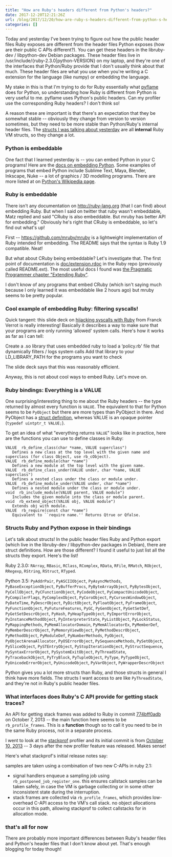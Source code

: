 ```yaml
---
title: "How are Ruby's headers different from Python's headers?"
date: 2017-12-20T12:21:26Z
url: /blog/2017/12/20/how-are-ruby-s-headers-different-from-python-s-headers-/
categories: []
---
```


Today and yesterday I've been trying to figure out how the public header files Ruby exposes are
different from the header files Python exposes (how are their public C APIs different?). You can get
these headers in the libruby-dev / libpython-dev Debian packages. These header files live in
/usr/include/{ruby-2.3.0|python-VERSION} on my laptop, and they're one of the interfaces that
Python/Ruby provide that I don't usually think about that much. These header files are what you use
when you're writing a C extension for the language (like numpy) or embedding the language.

My stake in this is that I'm trying to do for Ruby essentially what [pyflame](https://github.com/uber/pyflame) does for Python, so understanding how Ruby is different from Python is very useful to me. pyflame uses Python's public headers. Can my profiler use the corresponding Ruby headers? I don't think so!

A reason these are important is that there's an expectation that they be somewhat stable -- obviously they change from version to version sometimes, but they need to be more stable than Python/Ruby's internal header files. The [structs I was talking about yesterday](https://jvns.ca/blog/2017/12/19/how-much-does-the-ruby-abi-change-/) are all **internal** Ruby VM structs, so they change a lot. 

### Python is embeddable

One fact that I learned yesterday is -- you can embed Python in your C programs! Here are the [docs on embedding Python](https://docs.python.org/2/extending/embedding.html). Some examples of programs that embed Python include Sublime Text, Maya, Blender, Inkscape, Nuke -- a lot of graphics / 3D modelling programs. There are more listed at on [Python's Wikipedia page](https://en.wikipedia.org/wiki/Python_(programming_language)#Uses). 

### Ruby is embeddable

There isn't any documentation on http://ruby-lang.org  (that I can find) about embedding Ruby. But when I said on twitter that ruby wasn't embeddable, Matz replied and said "CRuby is also embeddable. But mruby has better API for embedding." Obviously he's right that CRuby is embeddable, so let's find out what's up!

First -- https://github.com/mruby/mruby is a lightweight implementation of Ruby intended for embedding. The README says that the syntax is Ruby 1.9 compatible. Neat!

But what about CRuby being embeddable? Let's investigate that. The first point of documentation is [doc/extension.rdoc](https://github.com/ruby/ruby/blob/098c8d5491add1475dbf7fb8889bd53f47d5c8ca/doc/extension.rdoc) in the Ruby repo (previously called README.ext). The most useful docs I found was [the Pragmatic Programmer chapter "Extending Ruby"](http://ruby-doc.com/docs/ProgrammingRuby/html/ext_ruby.html). 

I don't know of any programs that embed CRuby (which isn't saying much because I only learned it was
embeddable like 2 hours ago) but mruby seems to be pretty popular.

### Cool example of embedding Ruby: filtering syscalls!

Quick tangent: this slide deck on [hijacking syscalls with Ruby](https://speakerdeck.com/franckverrot/rubykaigi-2016-hijacking-syscalls-with-ruby) from Franck Verrot is really interesting! Basically it describes a way to make sure that your programs are only running ‘allowed' system calls. Here's how it works as far as I can tell:

Create a .so library that uses embedded ruby to load a ‘policy.rb' file that dynamically filters / logs system calls
Add that library to your LD_LIBRARY_PATH for the programs you want to check

The slide deck says that this was reasonably efficient. 

Anyway, this is not about cool ways to embed Ruby. Let's move on.

### Ruby bindings: Everything is a VALUE

One surprising/interesting thing to me about the Ruby headers -- the type returned by almost every function is `VALUE`. The equivalent to that for Python seems to be `PyObject` but there are more types than PyObject in there. And PyObject has a [struct definition](https://github.com/python/cpython/blob/1f1a34c3145781628e10534440017b3b43211a60/Include/object.h#L106-L110), whereas VALUE is an opaque pointer (`typedef uintptr_t VALUE;`).

To get an idea of what "everything returns `VALUE`" looks like in practice, here are the functions you can use to define classes in Ruby:

```
VALUE  rb_define_class(char *name, VALUE superclass")
   Defines a new class at the top level with the given name and superclass (for class Object, use rb_cObject). 
VALUE  rb_define_module(char *name")
   Defines a new module at the top level with the given name. 
VALUE  rb_define_class_under(VALUE under, char *name, VALUE superclass")
   Defines a nested class under the class or module under. 
VALUE  rb_define_module_under(VALUE under, char *name")
   Defines a nested module under the class or module under. 
void  rb_include_module(VALUE parent, VALUE module")
   Includes the given module into the class or module parent. 
void  rb_extend_object(VALUE obj, VALUE module")
   Extends obj with module. 
VALUE  rb_require(const char *name")
   Equivalent to ``require name.'' Returns Qtrue or Qfalse. 
```

### Structs Ruby and Python expose in their bindings

Let's talk about structs! In the public header files Ruby and Python export (which live in the libruby-dev / libpython-dev packages in Debian), there are struct definitions. How are those different? I found it useful to just list all the structs they export. Here's the list!

Ruby 2.3.0:  `RArray`, `RBasic`, `RClass`, `RComplex`, `RData`, `RFile`, `RMatch`, `RObject`, `RRegexp`, `RString`, `RStruct`, `RTyped`. 

Python 3.5: `PyAddrPair`, `PyASCIIObject`, `PyAsyncMethods`, `PyBaseExceptionObject`, `PyBufferProcs`, `PyByteArrayObject`, `PyBytesObject`, `PyCellObject`, `PyCFunctionObject`, `PyCodeObject`, `PyCompactUnicodeObject`, `PyCompilerFlags`, `PyComplexObject`, `PyCoroObject`, `PyCursesWindowObject`, `PyDateTime`, `PyDescrObject`, `PyDictObject`, `PyFloatObject`, `PyFrameObject`, `PyFunctionObject`, `PyFutureFeatures`, `PyGC`, `PyGenObject`, `PyGetSetDef`, `PyGetSetDescrObject`, `PyHash`, `PyHeapTypeObject`, `PyImportErrorObject`, `PyInstanceMethodObject`, `PyInterpreterState`, `PyListObject`, `PyLockStatus`, `PyMappingMethods`, `PyMemAllocatorDomain`, `PyMemAllocatorEx`, `PyMemberDef`, `PyMemberDescrObject`, `PyMemoryViewObject`, `PyMethodDescrObject`, `PyMethodObject`, `PyModuleDef`, `PyNumberMethods`, `PyObject`, `PyObjectArenaAllocator`, `PyOSErrorObject`, `PySequenceMethods`, `PySetObject`, `PySliceObject`, `PySTEntryObject`, `PyStopIterationObject`, `PyStructSequence`, `PySyntaxErrorObject`, `PySystemExitObject`, `PyThreadState`, `PyTracebackObject`, `PyTryBlock`, `PyTupleObject`, `PyType`, `PyTypeObject`, `PyUnicodeErrorObject`, `PyUnicodeObject`, `PyVarObject`, `PyWrapperDescrObject`

Python gives you a lot more structs than Ruby, and those structs in general I think have more fields. The structs I want access to are like `PyThreadState`, and they're not in Ruby's public header files.

### What interfaces does Ruby's C API provide for getting stack traces?

An API for getting stack frames was added to Ruby in commit
[774bff0adb](https://github.com/ruby/ruby/commit/774bff0adb44eaf5c806afb1bf9eff65d26b2f1f) on
October 7, 2013 -- the main function here seems to be `rb_profile_frames`. This is a **function**
though so to call it you need to be in the same Ruby process, not in a separate process.

I went to look at the [stackprof](https://github.com/tmm1/stackprof) profiler and its initial commit is from
[October 10, 2013](https://github.com/tmm1/stackprof/commit/58aa917f54a83185b1f3fe651a84fb44abb95ba6) -- 3 days after the new profiler feature was released. Makes sense!


Here's what stackprof's initial release notes say:

samples are taken using a combination of two new C-APIs in ruby 2.1:

- signal handlers enqueue a sampling job using `rb_postponed_job_register_one`.
  this ensures callstack samples can be taken safely, in case the VM is garbage collecting
  or in some other inconsistent state during the interruption.
- stack frames are collected via `rb_profile_frames`, which provides low-overhead C-API access
  to the VM's call stack. no object allocations occur in this path, allowing stackprof to collect
  callstacks for in allocation mode.

### that's all for now

There are probably more important differences between Ruby's header files and Python's header files
that I don't know about yet. That's enough blogging for today though!
